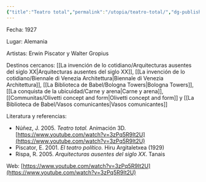 ```yaml
---
{"title":"Teatro total","permalink":"/utopia/teatro-total/","dg-publish":true,"tags":["gardenEntry"],"dp-home":null,"dgPassFrontmatter":true,"created":"2025-03-18T11:49:51.000+01:00","updated":"2025-06-04T19:37:40.158+02:00"}
---
```


Fecha: 1927

Lugar: Alemania

Artistas: Erwin Piscator y Walter Gropius

Destinos cercanos: [[La invención de lo cotidiano/Arquitecturas ausentes del siglo XX\|Arquitecturas ausentes del siglo XX]], [[La invención de lo cotidiano/Biennale di Venezia Architettura\|Biennale di Venezia Architettura]], [[La Biblioteca de Babel/Bologna Towers\|Bologna Towers]], [[La conquista de la ubicuidad/Carne y arena\|Carne y arena]], [[Communitas/Olivetti concept and form\|Olivetti concept and form]] y [[La Biblioteca de Babel/Vasos comunicantes\|Vasos comunicantes]]  

Literatura y referencias:
- Núñez, J. 2005. _Teatro total._ Animación 3D. [https://www.youtube.com/watch?v=3zPq5R9It2U](https://www.youtube.com/watch?v=3zPq5R9It2U)
- Piscator, E. 2001. _El teatro político._ Hiru Argitaletxea (1929)  
- Rispa, R. 2005. _Arquitecturas ausentes del siglo XX_. Tanais

Web: [https://www.youtube.com/watch?v=3zPq5R9It2U](https://www.youtube.com/watch?v=3zPq5R9It2U) 